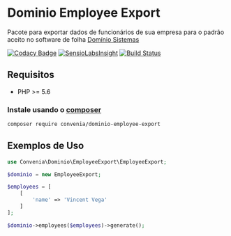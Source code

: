 # Dominio Employee Export

Pacote para exportar dados de funcionários de sua empresa para o padrão aceito no software de folha [Domínio Sistemas](http://www.dominiosistemas.com.br/)

[![Codacy Badge](https://api.codacy.com/project/badge/Grade/48adc7e8c5c04929ad0bd01d9ce465e2)](https://www.codacy.com/app/Convenia/dominio-employee-export?utm_source=github.com&amp;utm_medium=referral&amp;utm_content=convenia/dominio-employee-export&amp;utm_campaign=Badge_Grade)
[![SensioLabsInsight](https://insight.sensiolabs.com/projects/96b25a25-8634-4a6b-80f4-89867a6220cd/mini.png)](https://insight.sensiolabs.com/projects/96b25a25-8634-4a6b-80f4-89867a6220cd)
[![Build Status](https://travis-ci.org/convenia/dominio-employee-export.svg?branch=master)](https://travis-ci.org/convenia/dominio-employee-export)

## Requisitos

- PHP >= 5.6

### Instale usando o [composer](http://getcomposer.org/)

```bash
composer require convenia/dominio-employee-export
```

## Exemplos de Uso

```php
use Convenia\Dominio\EmployeeExport\EmployeeExport;

$dominio = new EmployeeExport;

$employees = [
    [
        'name' => 'Vincent Vega'
    ]
];

$dominio->employees($employees)->generate();
```
